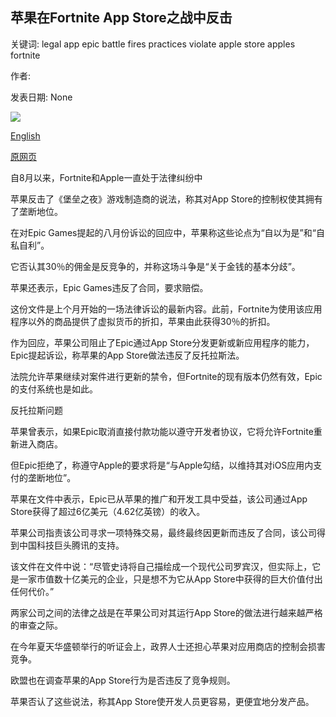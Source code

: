 ## 苹果在Fortnite App Store之战中反击

关键词: legal app epic battle fires practices violate apple store apples fortnite

作者: 

发表日期: None

![](https://ichef.bbci.co.uk/news/1024/branded_news/4343/production/_114291271_hi063020547.jpg)

[English](Apple%20fires%20back%20in%20Fortnite%20App%20Store%20battle.md)

[原网页](https://www.bbc.com/news/business-54081623)

自8月以来，Fortnite和Apple一直处于法律纠纷中

苹果反击了《堡垒之夜》游戏制造商的说法，称其对App Store的控制权使其拥有了垄断地位。

在对Epic Games提起的八月份诉讼的回应中，苹果称这些论点为“自以为是”和“自私自利”。

它否认其30％的佣金是反竞争的，并称这场斗争是“关于金钱的基本分歧”。

苹果还表示，Epic Games违反了合同，要求赔偿。

这份文件是上个月开始的一场法律诉讼的最新内容。此前，Fortnite为使用该应用程序以外的商品提供了虚拟货币的折扣，苹果由此获得30％的折扣。

作为回应，苹果公司阻止了Epic通过App Store分发更新或新应用程序的能力，Epic提起诉讼，称苹果的App Store做法违反了反托拉斯法。

法院允许苹果继续对案件进行更新的禁令，但Fortnite的现有版本仍然有效，Epic的支付系统也是如此。

反托拉斯问题

苹果曾表示，如果Epic取消直接付款功能以遵守开发者协议，它将允许Fortnite重新进入商店。

但Epic拒绝了，称遵守Apple的要求将是“与Apple勾结，以维持其对iOS应用内支付的垄断地位”。

苹果在文件中表示，Epic已从苹果的推广和开发工具中受益，该公司通过App Store获得了超过6亿美元（4.62亿英镑）的收入。

苹果公司指责该公司寻求一项特殊交易，最终最终因更新而违反了合同，该公司得到中国科技巨头腾讯的支持。

该文件在文件中说：“尽管史诗将自己描绘成一个现代公司罗宾汉，但实际上，它是一家市值数十亿美元的企业，只是想不为它从App Store中获得的巨大价值付出任何代价。”

两家公司之间的法律之战是在苹果公司对其运行App Store的做法进行越来越严格的审查之际。

在今年夏天华盛顿举行的听证会上，政界人士还担心苹果对应用商店的控制会损害竞争。

欧盟也在调查苹果的App Store行为是否违反了竞争规则。

苹果否认了这些说法，称其App Store使开发人员更容易，更便宜地分发产品。